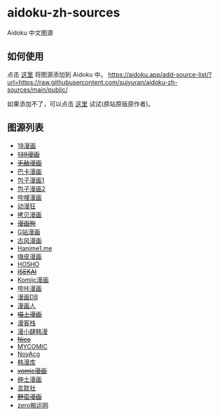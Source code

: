 # aidoku-zh-sources

Aidoku 中文图源

## 如何使用

点击 [这里](https://aidoku.app/add-source-list/?url=https://raw.githubusercontent.com/OgalinLabM0/aidoku-zh-sources/main/public/) 将图源添加到 Aidoku 中。
https://aidoku.app/add-source-list/?url=https://raw.githubusercontent.com/suiyuran/aidoku-zh-sources/main/public/

如果添加不了，可以点击 [这里](https://aidoku.app/add-source-list/?url=https://cdn.jsdelivr.net/gh/suiyuran/aidoku-zh-sources@main/public/) 试试(原站原版原作者)。

## 图源列表

- [18漫画](https://18mh.org)
- ~~[139漫画](https://139mh.com)~~
- ~~[无敌漫画](https://www.55dmh.com)~~
- [巴卡漫画](https://bakamh.com)
- [包子漫画1](https://www.baozimh.com)
- [包子漫画2](https://baozimh.org)
- [哔哩漫画](https://www.bilicomic.net)
- [动漫狂](https://www.cartoonmad.com)
- [拷贝漫画](https://www.mangacopy.com)
- ~~[漫画狗](https://dogemanga.com)~~
- [G站漫画](https://godamh.com)
- [古风漫画](https://www.gufengmh.com)
- [Hanime1.me](https://hanime1.me/comics)
- [嗨皮漫画](https://m.happymh.com)
- [HO5HO](https://www.ho5ho.com)
- ~~[ISEKAI](https://isekai.ch)~~
- [Komiic漫画](https://komiic.com)
- [哔咔漫画](https://manhuabika.com)
- [漫画DB](https://www.manhuadb.com)
- [漫画人](https://www.manhuaren.com)
- ~~[喵上漫画](https://www.miaoshangmanhua.cc)~~
- [漫客栈](https://www.mkzhan.com)
- [漫小肆韩漫](https://www.freexcomic.com)
- ~~[Nico](https://nicohub.cc/index?category=comic)~~
- [MYCOMIC](https://mycomic.com/cn)
- [NoyAcg](https://noy1.top)
- [韩漫库](https://se8.us)
- ~~[vomic漫画](http://www.vomicmh.com)~~
- [绅士漫画](https://www.wnacg.com)
- [言耽社](https://yandanshe.com)
- ~~[野蛮漫画](https://yemancomic.com)~~
- [zero搬运网](https://zerobyw.github.io)
